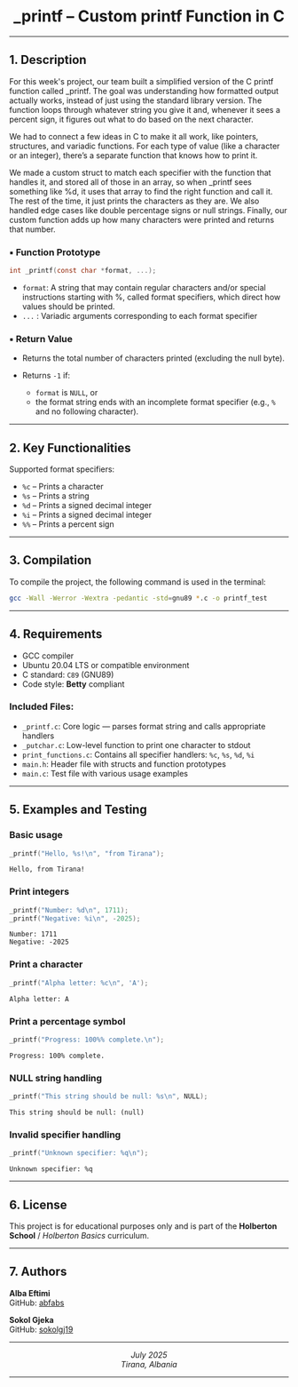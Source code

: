 <h1 align="center">_printf – Custom printf Function in C</h1>

---

## 1. Description

For this week's project, our team built a simplified version of the C printf function called _printf. The goal was understanding how formatted output actually works, instead of just using the standard library version. The function loops through whatever string you give it and, whenever it sees a percent sign, it figures out what to do based on the next character.

We had to connect a few ideas in C to make it all work, like pointers, structures, and variadic functions. For each type of value (like a character or an integer), there’s a separate function that knows how to print it. 

We made a custom struct to match each specifier with the function that handles it, and stored all of those in an array, so when _printf sees something like %d, it uses that array to find the right function and call it. The rest of the time, it just prints the characters as they are. We also handled edge cases like double percentage signs or null strings. Finally, our custom function adds up how many characters were printed and returns that number.

### ▪ Function Prototype

```c
int _printf(const char *format, ...);
````

* `format`: A string that may contain regular characters and/or special instructions starting with %, called format specifiers, which direct how values should be printed.
* `...` : Variadic arguments corresponding to each format specifier

### ▪ Return Value

* Returns the total number of characters printed (excluding the null byte).
* Returns `-1` if:

  * `format` is `NULL`, or
  * the format string ends with an incomplete format specifier (e.g., `%` and no following character).

---

## 2. Key Functionalities

 Supported format specifiers:
- `%c` – Prints a character
- `%s` – Prints a string
- `%d` – Prints a signed decimal integer
- `%i` – Prints a signed decimal integer
- `%%` – Prints a percent sign
 
---

## 3. Compilation

To compile the project, the following command is used in the terminal:

```bash
gcc -Wall -Werror -Wextra -pedantic -std=gnu89 *.c -o printf_test
```
---

## 4. Requirements

- GCC compiler
- Ubuntu 20.04 LTS or compatible environment
- C standard: `C89` (GNU89)
- Code style: **Betty** compliant

### Included Files:

- `_printf.c`: Core logic — parses format string and calls appropriate handlers
- `_putchar.c`: Low-level function to print one character to stdout
- `print_functions.c`: Contains all specifier handlers: `%c`, `%s`, `%d`, `%i`
- `main.h`: Header file with structs and function prototypes
- `main.c`: Test file with various usage examples

---

## 5. Examples and Testing

### Basic usage

```c
_printf("Hello, %s!\n", "from Tirana");
````

```plaintext
Hello, from Tirana!
```

### Print integers

```c
_printf("Number: %d\n", 1711);
_printf("Negative: %i\n", -2025);
```

```plaintext
Number: 1711
Negative: -2025
```

### Print a character

```c
_printf("Alpha letter: %c\n", 'A');
```

```plaintext
Alpha letter: A
```

### Print a percentage symbol

```c
_printf("Progress: 100%% complete.\n");
```

```plaintext
Progress: 100% complete.
```

### NULL string handling

```c
_printf("This string should be null: %s\n", NULL);
```

```plaintext
This string should be null: (null)
```

### Invalid specifier handling

```c
_printf("Unknown specifier: %q\n");
```

```plaintext
Unknown specifier: %q
```

---

## 6. License

This project is for educational purposes only and is part of the **Holberton School** / *Holberton Basics* curriculum.

---

## 7. Authors

**Alba Eftimi**  
GitHub: [abfabs](https://github.com/abfabs)

**Sokol Gjeka**  
GitHub: [sokolgj19](https://github.com/sokolgj19)

---

<p align="center">
  <em>July 2025</em><br>
  <em>Tirana, Albania</em>
</p>

---


```
```
